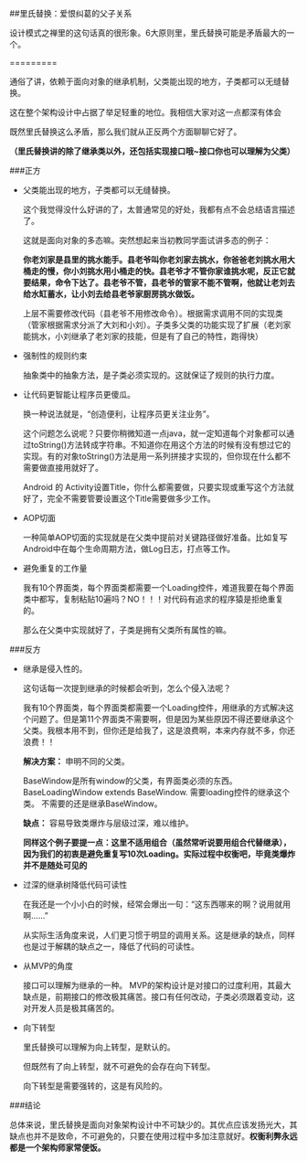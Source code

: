 ##里氏替换：爱恨纠葛的父子关系

设计模式之禅里的这句话真的很形象。6大原则里，里氏替换可能是矛盾最大的一个。

=========

通俗了讲，依赖于面向对象的继承机制，父类能出现的地方，子类都可以无缝替换。

这在整个架构设计中占据了举足轻重的地位。我相信大家对这一点都深有体会

既然里氏替换这么矛盾，那么我们就从正反两个方面聊聊它好了。

**（里氏替换讲的除了继承类以外，还包括实现接口哦~接口你也可以理解为父类）**


###正方

- 父类能出现的地方，子类都可以无缝替换。

	这个我觉得没什么好讲的了，太普通常见的好处，我都有点不会总结语言描述了。
	
	这就是面向对象的多态嘛。突然想起来当初教同学面试讲多态的例子：
	
	**你老刘家是县里的挑水能手。县老爷叫你老刘家去挑水，你爸爸老刘挑水用大桶走的慢，你小刘挑水用小桶走的快。县老爷才不管你家谁挑水呢，反正它就要结果，命令下达了。县老爷不管，县老爷的管家不能不管啊，他就让老刘去给水缸蓄水，让小刘去给县老爷家厨房挑水做饭。**
	
	上层不需要修改代码（县老爷不用修改命令）。根据需求调用不同的实现类（管家根据需求分派了大刘和小刘）。子类多父类的功能实现了扩展（老刘家能挑水，小刘继承了老刘家的技能，但是有了自己的特性，跑得快）
	
- 强制性的规则约束

	抽象类中的抽象方法，是子类必须实现的。这就保证了规则的执行力度。
	
- 让代码更智能让程序员更傻瓜。

	换一种说法就是，“创造便利，让程序员更关注业务”。

	这个问题怎么说呢？只要你稍微知道一点java，就一定知道每个对象都可以通过toString()方法转成字符串。不知道你在用这个方法的时候有没有想过它的实现。有的对象toString()方法是用一系列拼接才实现的，但你现在什么都不需要做直接用就好了。
	
	Android 的 Activity设置Title，你什么都需要做，只要实现或重写这个方法就好了，完全不需要管要设置这个Title需要做多少工作。
	
- AOP切面

	一种简单AOP切面的实现就是在父类中提前对关键路径做好准备。比如复写Android中在每个生命周期方法，做Log日志，打点等工作。
	
- 避免重复的工作量

	我有10个界面类，每个界面类都需要一个Loading控件，难道我要在每个界面类中都写，复制粘贴10遍吗？NO！！！对代码有追求的程序猿是拒绝重复的。
	
	那么在父类中实现就好了，子类是拥有父类所有属性的嘛。
	


###反方
	
- 继承是侵入性的。

	这句话每一次提到继承的时候都会听到，怎么个侵入法呢？
	
	我有10个界面类，每个界面类都需要一个Loading控件，用继承的方式解决这个问题了。但是第11个界面类不需要啊，但是因为某些原因不得还要继承这个父类。我根本用不到，但你还是给我了，这是浪费啊，本来内存就不多，你还浪费！！
	
	**解决方案：** 申明不同的父类。
	
	BaseWindow是所有window的父类，有界面类必须的东西。
	BaseLoadingWindow extends BaseWindow. 需要loading控件的继承这个类。
	不需要的还是继承BaseWindow。
	
	**缺点：** 容易导致类爆炸与层级过深，难以维护。
	
	**同样这个例子要提一点：这里不适用组合（虽然常听说要用组合代替继承），因为我们的初衷是避免重复写10次Loading。实际过程中权衡吧，毕竟类爆炸并不是随处可见的**


- 过深的继承树降低代码可读性

	在我还是一个小小白的时候，经常会爆出一句：“这东西哪来的啊？说用就用啊……”
	
	从实际生活角度来说，人们更习惯于明显的调用关系。这是继承的缺点，同样也是过于解耦的缺点之一，降低了代码的可读性。
	
- 从MVP的角度

	接口可以理解为继承的一种。
	MVP的架构设计是对接口的过度利用，其最大缺点是，前期接口的修改极其痛苦。接口有任何改动，子类必须跟着变动，这对开发人员是极其痛苦的。
	
- 向下转型

	里氏替换可以理解为向上转型，是默认的。
	
	但既然有了向上转型，就不可避免的会存在向下转型。
	
	向下转型是需要强转的，这是有风险的。
	
	

###结论

总体来说，里氏替换是面向对象架构设计中不可缺少的。其优点应该发扬光大，其缺点也并不是致命，不可避免的，只要在使用过程中多加注意就好。**权衡利弊永远都是一个架构师家常便饭。**


	
	
	
	
	
	
	
	
	
	
	
	
	